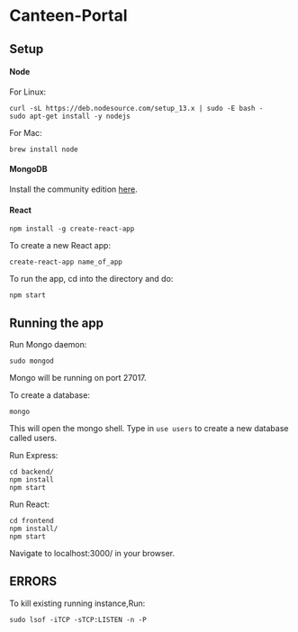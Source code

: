 # Canteen-Portal
## Setup

#### Node

For Linux:
```
curl -sL https://deb.nodesource.com/setup_13.x | sudo -E bash -
sudo apt-get install -y nodejs
```

For Mac:
```
brew install node
```

#### MongoDB

Install the community edition [here](https://docs.mongodb.com/manual/installation/#mongodb-community-edition-installation-tutorials).

#### React

```
npm install -g create-react-app
```

To create a new React app:
```
create-react-app name_of_app
```

To run the app, cd into the directory and do:
```
npm start
```

## Running the app

Run Mongo daemon:
```
sudo mongod
```
Mongo will be running on port 27017.

To create a database:
```
mongo
``` 
This will open the mongo shell. Type in ```use users``` to create a new database called users.

Run Express:
```
cd backend/
npm install
npm start
```

Run React:
```
cd frontend
npm install/
npm start
```
Navigate to localhost:3000/ in your browser.

## ERRORS

To kill existing running instance,Run:
```
sudo lsof -iTCP -sTCP:LISTEN -n -P

```

